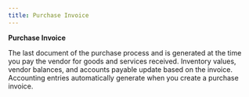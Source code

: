 ```yaml
---
title: Purchase Invoice
---
```



**Purchase Invoice**


The last document of the purchase process and is generated at the time  you pay the vendor for goods and services received. Inventory values,  vendor balances, and accounts payable update based on the invoice. Accounting  entries automatically generate when you create a purchase invoice.
